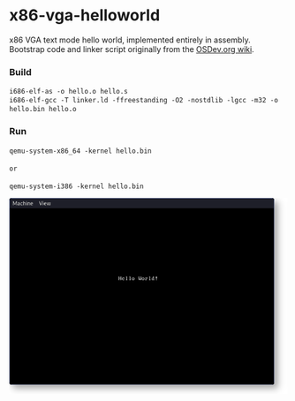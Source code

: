 # x86-vga-helloworld

x86 VGA text mode hello world, implemented entirely in assembly.
Bootstrap code and linker script originally from the [OSDev.org wiki](https://wiki.osdev.org/Bare_Bones).

### Build

```shell
i686-elf-as -o hello.o hello.s
i686-elf-gcc -T linker.ld -ffreestanding -O2 -nostdlib -lgcc -m32 -o hello.bin hello.o 
```

### Run
```shell
qemu-system-x86_64 -kernel hello.bin

or

qemu-system-i386 -kernel hello.bin
```

![QEMU VGA display](https://github.com/nsfalex/x86-vga-helloworld/raw/main/img/qemu-system.png)
